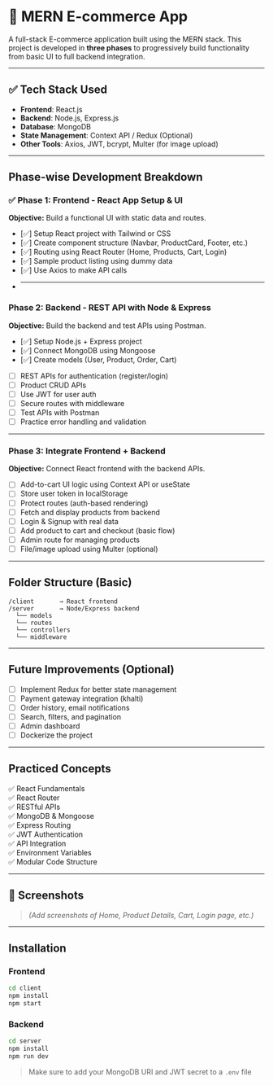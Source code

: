 # 🛒 MERN E-commerce App

A full-stack E-commerce application built using the MERN stack. This project is developed in **three phases** to progressively build functionality from basic UI to full backend integration.

---

## ✅ Tech Stack Used

- **Frontend**: React.js
- **Backend**: Node.js, Express.js
- **Database**: MongoDB
- **State Management**: Context API / Redux (Optional)
- **Other Tools**: Axios, JWT, bcrypt, Multer (for image upload)

---

## Phase-wise Development Breakdown

### ✅ Phase 1: Frontend - React App Setup & UI

**Objective:** Build a functional UI with static data and routes.

- [✅] Setup React project with Tailwind or CSS
- [✅] Create component structure (Navbar, ProductCard, Footer, etc.)
- [✅] Routing using React Router (Home, Products, Cart, Login)
- [✅] Sample product listing using dummy data
- [✅] Use Axios to make API calls
- ***

### Phase 2: Backend - REST API with Node & Express

**Objective:** Build the backend and test APIs using Postman.

- [✅] Setup Node.js + Express project
- [✅] Connect MongoDB using Mongoose
- [✅] Create models (User, Product, Order, Cart)
- [ ] REST APIs for authentication (register/login)
- [ ] Product CRUD APIs
- [ ] Use JWT for user auth
- [ ] Secure routes with middleware
- [ ] Test APIs with Postman
- [ ] Practice error handling and validation

---

### Phase 3: Integrate Frontend + Backend

**Objective:** Connect React frontend with the backend APIs.

- [ ] Add-to-cart UI logic using Context API or useState
- [ ] Store user token in localStorage
- [ ] Protect routes (auth-based rendering)
- [ ] Fetch and display products from backend
- [ ] Login & Signup with real data
- [ ] Add product to cart and checkout (basic flow)
- [ ] Admin route for managing products
- [ ] File/image upload using Multer (optional)

---

## Folder Structure (Basic)

```
/client       → React frontend
/server       → Node/Express backend
  └── models
  └── routes
  └── controllers
  └── middleware
```

---

## Future Improvements (Optional)

- [ ] Implement Redux for better state management
- [ ] Payment gateway integration (khalti)
- [ ] Order history, email notifications
- [ ] Search, filters, and pagination
- [ ] Admin dashboard
- [ ] Dockerize the project

---

## Practiced Concepts

✅ React Fundamentals  
✅ React Router  
✅ RESTful APIs  
✅ MongoDB & Mongoose  
✅ Express Routing  
✅ JWT Authentication  
✅ API Integration  
✅ Environment Variables  
✅ Modular Code Structure

---

## 📸 Screenshots

> _(Add screenshots of Home, Product Details, Cart, Login page, etc.)_

---

## Installation

### Frontend

```bash
cd client
npm install
npm start
```

### Backend

```bash
cd server
npm install
npm run dev
```

> Make sure to add your MongoDB URI and JWT secret to a `.env` file
